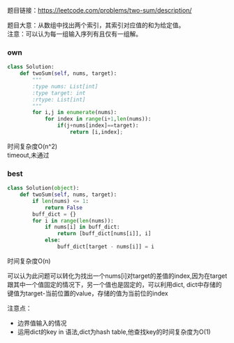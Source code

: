 题目链接：https://leetcode.com/problems/two-sum/description/

题目大意：从数组中找出两个索引，其索引对应值的和为给定值。  
注意：可以认为每一组输入序列有且仅有一组解。

### own
```python
class Solution:
    def twoSum(self, nums, target):
        """
        :type nums: List[int]
        :type target: int
        :rtype: List[int]
        """
        for i,j in enumerate(nums):
            for index in range(i+1,len(nums)):
                if(j+nums[index]==target):
                    return [i,index];
```
时间复杂度O(n^2)  
timeout,未通过

### best
```python
class Solution(object):
    def twoSum(self, nums, target):
        if len(nums) <= 1:
            return False
        buff_dict = {}
        for i in range(len(nums)):
            if nums[i] in buff_dict:
                return [buff_dict[nums[i]], i]
            else:
                buff_dict[target - nums[i]] = i
```
时间复杂度O(n)  

可以认为此问题可以转化为找出一个nums[i]对target的差值的index,因为在target跟其中一个值固定的情况下，另一个值也是固定的，可以利用dict, dict中存储的键值为target-当前位置的value，存储的值为当前位的index
   
注意点：
 + 边界值输入的情况
 + 运用dict的key in 语法,dict为hash table,他查找key的时间复杂度为O(1)
